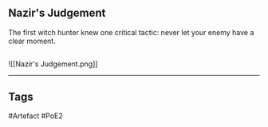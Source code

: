 ## Nazir's Judgement
The first witch hunter knew one critical tactic: never let your enemy have a clear moment.
##
![[Nazir's Judgement.png]]

---
## Tags
#Artefact
#PoE2